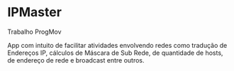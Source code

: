 # IPMaster
Trabalho ProgMov

App com intuito de facilitar atividades envolvendo redes como tradução de Endereços IP, cálculos de Máscara de Sub Rede, de quantidade de hosts, de endereço de rede e broadcast entre outros.

